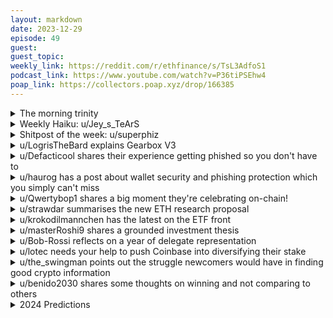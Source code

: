 ```yaml
---
layout: markdown
date: 2023-12-29
episode: 49
guest: 
guest_topic: 
weekly_link: https://reddit.com/r/ethfinance/s/TsL3AdfoS1
podcast_link: https://www.youtube.com/watch?v=P36tiPSEhw4
poap_link: https://collectors.poap.xyz/drop/166385
---
```



<details markdown=1>
<summary>The morning trinity</summary>
[View on Reddit →](https://reddit.com/r/ethfinance/comments/18tfykq/comment/kfdow1q/)

[u/Defacticool](https://reddit.com/u/Defacticool)

> Ethereum

[u/FrenktheTank](https://reddit.com/u/FrenktheTank)

> $2355

[u/alexiskef](https://reddit.com/u/alexiskef)

> 0.055

</details>
<details markdown=1>
<summary>Weekly Haiku: u/Jey_s_TeArS</summary>
[View on Reddit →](https://reddit.com/r/ethfinance/comments/18oz4wq/daily_general_discussion_december_23_2023/kenzoq5/)

*Turning up the crowd,*

*Blackrock goes blockchain aloud,*

*Excitement allowed.*

</details>
<details markdown=1>
<summary>Shitpost of the week: u/superphiz</summary>
[View on Reddit →](https://reddit.com/r/ethfinance/comments/18nfxvo/daily_general_discussion_december_21_2023/keen5d7/)

**Grifting 101**

1. Find the grift. Contrary to popular belief, you never need to start your own grift, just find one that's in progress and join in.
2. Fill your bags. It's EXTREMELY important that you fill BEFORE you shill. If you're joining the grift too late, you're only going to be exit liquidity, so it's important that you join a grift as early as possible. Bonus points here if you're an accredited investor and you can buy into the grift early before the retail investors (you're going to need them later!).
3. Buy the narrative. It doesn't really matter what the narrative is: "faster than bitcoin", "cheaper smart contracts", "tons of partnerships", "a new banking system", "Visa-level capacity". Whatever. It doesn't matter what the grift is as long as you know it. The BEST grifts include promises of future activity and "unlocks".
4. Shill like your life depends on it. This is where you REALLY earn your money. Just like any ponzi, you'll need to convince EVERYONE to buy into the grift because you need the price to go up and you need tons of exit liquidity so you don't get dumped on. You'll need to tap into all the socials you can, and even better if you can get podcast/youtube hits. Use whatever tactics work for you: education, insight, sarcasm, humor.. it doesn't matter. The goal is just to saturate the ecosystem with discussion about the grift. It doesn't matter whether the traffic is flattering or not, you're just looking for saturation. If you do a good job, you'll get free rent in everyone's mind AND you'll amplify the power of the shill.
5. Wait for the flywheel to kick in. With enough social activity, the flywheel will eventually kick in. This means that the price will go parabolic because the social work has made everyone aware of the grift, and when they see price movement they'll have fomo and buy in. The MOMENT the flywheel effect kicks in you've GOT to be on your toes to prepare your exit. THIS is where retail investors are critical. You're looking for dudes who want to make a quick buck and put all of their faith in charts. These are the guys who will put their "fun money" into the grift in hopes of maybe buying a car or something with the money they make.
6. The parabolic spike/game of chicken. Timing here is critical. Venture Capitalists and Angel Investors are primed to dump hard, so since you're lower on the food chain you'll need to dump first. This is the game of chicken: you need to dump BEFORE everyone else does. This is pretty easy, take 10x and get the hell out of there - no one wants to be left holding this worthless shit. (If you're a dumbass, you'll hold too long and be the exit liquidity. If this happens once, you'll survive, but if this happens more than once you need to quit grifting - you're not a grifter, you're just dumb exit liquidity. )
7. The crash will come, but you'll have made a fuckton of money and you're sitting pretty, but you CAN'T stop now! if you only survive one grift you'll die poor. The crash requires a lot of continued social activity to SIMULTANEOUSLY convince all of your followers that you were duped just like them, but ALSO that you made a ton of money. You've GOT to maintain your credibility if you're going to grift again. Don't blow this step! Your followers need to build faith in your ability during this stage.
8. Okay, so you completed a successful grift! Congratulations!! You might get 5-6 grift cycles out of the same coin if the climate is right. This is harder if the grift had promises of future activity, but those are really sweet because you'll make a LOT more money on it. Most grifters will take a month off before spending another six month cycle pumping the next grift. In that month off, they'll re-establish their credibility by promoting solid assets like Ether. So, I mean, grifters really are good folks after all, right?

</details>
<details markdown=1>
<summary>u/LogrisTheBard explains Gearbox V3</summary>
[View on Reddit →](https://reddit.com/r/ethfinance/comments/18nfxvo/daily_general_discussion_december_21_2023/kedembr/)

As ever, I wish we had more discussion around here about app developments on Ethereum rather than... whatever the depressive topics have been the past few days.

In the spirit of being the change I want to see in the world let me plug Gearbox V3. Basically Gearbox is a leverage application that removes the leverage component from the underlying application and allows you to apply leverage using Defi legos on their own. Think of it like 'modular Defi'. The key insight that enabled leverage is that when you borrow funds, the funds aren't given to you, they are held in escrow by the protocol so you can't just run off with them. Now, there's no sense having the protocol just hold onto borrowed funds. The reason you're borrowing is to do *something*. So, since you aren't being given the funds the protocol has to do that something on your behalf.

For older leverage applications, the something they would do on your behalf *was* the application. You could use dydx and get leveraged price exposure to an asset but the leverage was tightly coupled to a dex. This leads to liquidity fragmentation. While the nature of the price exposure mechanism changed with apps like GMX, perps still tightly couple the liquidity source for leverage with their application. By contrast, Gearbox allows you to execute leveraged strategies that actually execute against Curve or Uniswap.

To execute a strategy with Gearbox you put up your collateral, borrow the funds required to execute your strategy, and then execute it using a plugin to any Defi application they support. For example if you wanted to go 3x long, you could put up 1x collateral, borrow 3x whatever you're shorting, swap to 3x of your long asset using any supported Dex, and hold that position while paying interest on the borrow. When plugged into something like Aave this also let's you do fancy stuff like profit from [interest rate spreads](https://tokenomicsexplained.com/harvesting-interest-rate-spreads) or leverage your way into a Curve LP Yearn pool which auto compounds rewards back to you. The potential here is open ended and incredible.

Gearbox v3 does a few cool things. First it allows borrowers to have better granularity on which position is secured by which collateral. The basic idea is they create a smart contract with your name on it that is executed according to a strategy you configure. Second it enables lenders to underwrite their own risk and choose what types of risk their funds are exposed to. This is a common trend I've seen lately in Defi. We are steadily moving away from pooling everyone into the same risk bracket and moving towards programmable money where everyone can adjust their own risk.

If you have time I'd suggest you [dig in](https://blog.gearbox.fi/building-and-expanding-the-onchain-credit-layer/) or you know, [try it yourself](https://app.gearbox.fi/). It's far more fun to focus on exciting things happening at home than to focus on narrative noise from CT and bring it here.

</details>
<details markdown=1>
<summary>u/Defacticool shares their experience getting phished so you don't have to</summary>
[View on Reddit →](https://reddit.com/r/ethfinance/comments/18nfxvo/daily_general_discussion_december_21_2023/keemcbk/)

Alright so got hacked for the first time

Well "hacked", I accidentally approved something in metamask that allowed them to take all my eth and one NFT. 

Like 24k USD worth in total, which isnt the end of the world luckily enough. Luckily my main stack isnt on this adress. 

I got fooled because I was trying to do the Frame airdrop and when looking at their twitter (the correct twitter) a fake frame account with a check mark (thanks for that Elon) were in their replies and I wasnt observant enough. 

idiotic of me, but anyway

I still want to utilise this adress to claim airdrops and the like but I obviously cant do so when I have this hanging over it. I'm looking at the approvals checker on etherscan but cant find any approvals I did today or any access given today, so this fraudulent acces/approval isnt there. 

Does anyone else know how I do/how I should do to remove their access to my address?

Thanks for any help

Edit: Also I suppose it doesnt matter now so for any interested sleuths heres my address for your perusal: [0x139373F9FFeDCf909518096fC165f3b87fD7046C](https://etherscan.io/address/0x139373F9FFeDCf909518096fC165f3b87fD7046C)

After looking over it it doesnt seem like I have any offending approvals. Is it possible for a phisher to have some other kind of access still? 


Edit 2: The offending transactions seem to have been these ones, in this chronological order: 

<https://etherscan.io/tx/0x07344545d7b3e3ce7032dc5319ee9e3dbce291bcdbe3b798982055bb7b6a6567>

<https://etherscan.io/tx/0x4b7a6c41aed26af4280b24c7da787b0b5732a43e34bf81d6cea79c02857c2bed>

<https://etherscan.io/tx/0x8c374ec10e5254289a4c224e6dfae6c0a76a0466f0ab4bf7d803844f05c421f3>

What I'm worried about now is that the scammer can repeat some function in order to drain my adress again in the future, if I fill it with some ETH for gas for example 

If anyone with that are above my hobbyist level of ability could help tell me if anything in these transactions point to this being repeatable I would greatly appreciate it! (or just point me in a helpful direction would be really nice too)

</details>
<details markdown=1>
<summary>u/haurog has a post about wallet security and phishing protection which you simply can't miss</summary>
[View on Reddit →](https://reddit.com/r/ethfinance/comments/18o7zxl/daily_general_discussion_december_22_2023/keg0art/)

There have been too many people being scammed out of some of their crypto holdings with the recent frame airdrop. The frame airdrop is legit, there are just too many fake claim websites wanting your money. If you use the network please consider installing/enabling transaction previews. These help you understanding what you are actually signing before it gets broadcasted:

Either use:

- Rabby Wallet which has this included in their wallet already. It is on the very paranoid side, so maybe you start clicking the warnings away automatically after some time.

- Use Metamask snaps which provide this. I shortly tested Wallet Guard which does the job. I am sure there are other good options in their security section: <https://snaps.metamask.io/explore/>

- Install an additional extension like pocket universe or fire. I use both of them in parallel for many months now. Every time I receive a signing request they pop up and inform me about what I am going to sign.

All of these solutions put another actor in your signing process which could get attacked. Be aware of that. I am also not sure how much information is shared with whom in all these solutions. The additional extensions have served me well in the last months in combination with the frame wallet. I think the Rabby wallet is the most user friendly one, but a bit too paranoid for my taste, especially if you are using very new protocols. 

I tested all of these solutions on my go-to scam website I found some time ago, a tornado cash fork, which wants to steal all my funds. All of the above solution told me exactly what I sign and Metamask even wanted to prevent me from visiting the scam site.

</details>
<details markdown=1>
<summary>u/Qwertybop1 shares a big moment they're celebrating on-chain!</summary>
[View on Reddit →](https://reddit.com/r/ethfinance/comments/18o7zxl/daily_general_discussion_december_22_2023/kegucek/)

[https://etherscan.io/tx/0xde92b790ebd82fa73b69b3f1d32d1f5b3d11649971da43e20593c7e7099a0fba](https://etherscan.io/tx/0xde92b790ebd82fa73b69b3f1d32d1f5b3d11649971da43e20593c7e7099a0fba)

We got married onchain yesterday!

</details>
<details markdown=1>
<summary>u/strawdar summarises the new ETH research proposal</summary>
[View on Reddit →](https://reddit.com/r/ethfinance/comments/18oz4wq/daily_general_discussion_december_23_2023/kemdljh/)

So if I'm reading this proposal correctly:

1. Beacon stakers would no longer receive MEV rewards

2. MEV relays would sort of be replaced by execution ticket markets. This opens up the possibility to introduce burn on what today is MEV rewards.

3. Block builders would buy execution tickets and run execution proposers

EDIT: I think I'm making some assumptions on number 3, because the proposal says this is orthogonal to PBS. So number 3 could involve multiple parties or it could not.

EDIT2: Before stakers get up in arms about MEV rewards going away, this proposal would open up a new avenue for speculation on execution tickets: "Explicitly defining an execution proposer lottery allows validators to participate only by choice. If they like the idea of flipping a coin and getting a high-value slot, they are free to buy execution tickets."

EDIT3: More stuff is sinking in now. You could in theory choose to run your validators in a mode similar to today by configuring them to purchase an execution ticket for each upcoming slot, but the cost of that ticket will be market driven while today they are essentially distributed uniformly and randomly.

</details>
<details markdown=1>
<summary>u/krokodilmannchen has the latest on the ETF front</summary>
[View on Reddit →](https://reddit.com/r/ethfinance/comments/18oz4wq/daily_general_discussion_december_23_2023/kektmdn/)

Latest on the ETF front: issuers have until next Friday to amend their filings. The SEC wants cash create only, and AP agreements. Whoever gets these done, will get a "go".   

Also, Blackrock will seed with $10m on January 3rd (subject to change).  
Also, they have an Ether ETF filing. ;-)

</details>
<details markdown=1>
<summary>u/masterRoshi9 shares a grounded investment thesis</summary>
[View on Reddit →](https://reddit.com/r/ethfinance/comments/18poy1s/daily_general_discussion_december_24_2023/kepw80a/)

If you frequent crypto Twitter and are feeling doubt about ETH, and FOMO or anger over Solana, it’s worth checking yourself and asking why you’re invested the way you are, and why you feel like that way. Personally speaking the vast majority of my stack is, has been, and will remain ETH because I can hold it and sleep well at night expecting it to go up over time with minimal downside risk relative to other crypto assets. It has arguably the best fundamentals of any asset, not only in crypto, but in any market. On short time horizons it won’t always or even often perform the best, especially in a bull market where narratives rule the day, but it *will* provide the best risk adjusted returns imo, and wealth preservation can be just as difficult if not more, than capital appreciation. I’m still buying.

&nbsp;

Having said that, The recent performance of Solana, and other tokens that are purely speculative bets, is a great example of why it pays to be open minded and why it can be helpful to diversify. I maintain a percentage of my portfolio for speculative bets, trading, gambling, etc. Doesn’t work for everyone, you have to be honest and cut yourself off if you’re just burning capital, but it’s fun, curbs FOMO, and ideally lets me capture some additional upside from narratives or short term plays. I missed Solana, but made some gains on WIF, and had some fun shit posting with friends about it in our own internal group chats. Also have some medium-term holds and narratives I plan to dabble in this bull market.

&nbsp;

It’s easy in crypto, especially if you’re on CT, to feel like you’re in a rat race against everyone else, look at gains someone else has made off of something you consider vaporware, and let it upset you. Even easier to let narratives that ETH is dead and that X-coin with no fundamentals is the future of France upset you. Don’t. If you’ve been here for the bear and have been buying ETH then you’re up too. Normies aren’t even here yet. Enjoy the ride. Be happy for newer or smaller participants coming into money for the first time. This is how crypto grows. Most importantly do not feed into tribal hate. Talking down about the ecosystem that just made users money doesn’t attract participants to our ecosystem or encourage learning, it just pits you against them and feeds into negative sentiment. Be welcoming and focus that energy towards more productive endeavors. Learn from Vitalik. It’s impossible to hate a guy that is perpetually positive towards others. And he does an excellent job framing all of crypto as an “us” vs the them, if I do say so myself. <https://x.com/matthuang/status/1738810362022232210>

&nbsp;

In the end I think the Ethereum ecosystem will capture Solana’s moat, but that time is not now. If you too think that time will come, good news, you can position for it. These are my biggest catalysts for ETH this year:


* **4844** will drastically reduce gas fees for L2s. A world where Arbitrum/Optimism/ZKsync/etc is as cheap as Solana is a level playing field at attracting normies, memes, whatever. New L2s will create new opportunities for airdrops and new apps that take off. 
* **A potential ETH ETF** will create a speculative demand for ETH like nothing else. Even if it doesn’t go through people will buy in anticipation 
* **Restaking** is the most under-discussed catalyst for ETH the asset. Not only will you have a deflationary asset with native yields, but potentially with ponzy-like yields. If ETH approaches even close to 20% yield from restaking at any point the demand will be massive. Especially if the ETF brings in more traditional investors.

&nbsp;

**Basically what I’m saying is this:** we should all be happy that the bull market seems to be back, and that we all have the opportunity to make money again in the coming year. If you disagree and are still bearish than maybe this post isn’t for you. Either way, enjoy the holidays, and may golden showers rain upon /r/ethfinance dailies every week for the next year!

</details>
<details markdown=1>
<summary>u/Bob-Rossi reflects on a year of delegate representation</summary>
[View on Reddit →](https://reddit.com/r/ethfinance/comments/18r1c9q/daily_general_discussion_december_26_2023/kezzi27/)

In the spirit of year-end reflection and New Year's resolutions, I am looking for feedback / suggestions regarding my delegating duties of ARB and HOP I've taken on this year. Asking as I'm still relatively new to this and want to improve when I can - don't be shy or holdback anything in feedback. For some context, my goal has largely been to take on these roles to help get some of the great minds on r/ethfinance a way to feel represented in governance. I'm not sure that has happened to the extent I've envisioned, but hopefully I'm making *some* impact and will grow into that in the future. 

Obviously, I have no way to tell who actually delegates to me, but I'm assuming a bulk of the people are those who post here. So figured this was the best place to ask. So in short, do let me know if there are things you think I can improve on or ways you felt I've let you down. As well as things I've done that you would like to see me keep doing. Even if you aren't specifically a delegate to me.

Some thoughts / questions of my own:

Voting Transparency --- I do try to post DAO updates here both for informational purposes and to keep myself transparent. I know following actually Tally / Snapshot votes is a pain, so I hope this helps. Unfortunately, ARB is a little difficult since the forum links are shadow-banned. I do try to comment in the Arbitrum / HOP forums on my votes where it feels warranted (or on the actual Snapshot votes themselves). No good way around the ARB problem, but I do link the votes and do a summary of decision here to help with that. I also try to wait until a few votes have passed to 'batch' my updates and avoid clogging up the daily toooo much, however if people would prefer immediate updates (say, within a few days of the vote ending) I can switch to that. 

Voting Participation --- I do try to vote on everything that comes up, since that is ultimately the fundamental role here. Regrettably, I did miss a few votes over my time doing this. I think about 5 or 6 overall earlier in the summer across both DAOs. No excuses, and I've made sure not to miss stuff going forward. I'll add, the Arbitrum STIP voting I did probably vote in maybe 1/4th of the total pool of candidates. The structure was a major issue IMO, which I brought up in the DAO forums. Expecting delegates to vet and vote on 100+ projects in that timeframe was impossible, and it does sound like future STIP / LTIPs are making note of that. And I'm not sure many delegates did vote in 100% of those (hats off to those who did). Sort of a one-off, but wanted to clarify that situation, and I do wish in hindsight I took a little more time for that.

Calls --- I do try to attend the ARB and HOP calls when I can. I work full time, so it's as schedule permits (although ARB does record the call and HOP has notes). ARB I've been admittedly lacking, but I've been better having joined the last 2. This is one of my top goals, to have better attendance here. My Q here is this - do people want updates on this type of thing? Is that too much? It sort of goes along the lines of r/ethfinance input as I'll discuss below. 

r/Ethfinance Input --- I know sort of the point of being a delegate is so that people don't have to worry about day to day minutia. However, I do want to feel out people's opinion on this. For notable / larger / more controversial topics should I try to reach out for input more? Do people rather just me 'read the room' and vote that way. I try to vote in a way that is best for the particular DAOs & the Ethereum chain, but again I want to leverage the mindshare that is here to do that as I am still only human. Also, I want to re-iterate that I welcome people to reach out. that doesn't happen much, so if there are ways people think I can be more inviting, for a lack of a better word, let me know. I'd love to be able to be a bridge between ideas here and ultimately discussion in front of said DAOS. 

Updates --- Basically, a mis-mash of the above. I want to walk the line as best I can between over and under updating on issues. So thoughts on this would be appreciated!

Twitter --- I don't really like Twitter, but I made one as I can't stick my head in the sand. I don't really use it that much... I'd be curious to those who think if I should use it more? I'm thinking maybe just doing updates there as well for those who follow. I don't want to dive into CT degeneracy, but I probably should use it as a space to get updates out?

And finally, a thank you! There isn't a day that goes by where I'm not aware of the number of people that trust me with this. I know governance isn't that sexy of a thing, but it's really cool that people feel they can trust their vote with me and that isn't lost.

</details>
<details markdown=1>
<summary>u/lotec needs your help to push Coinbase into diversifying their stake</summary>
[View on Reddit →](https://reddit.com/r/ethfinance/comments/18rth8u/daily_general_discussion_december_27_2023/kf3cws3/)

It would be great if we could give Arbora.eth a bit more publicity for his campaign to have Coinbase switch away from Geth.

<https://twitter.com/arboraeth/status/1739856214727557241>

</details>
<details markdown=1>
<summary>u/the_swingman points out the struggle newcomers would have in finding good crypto information</summary>
[View on Reddit →](https://reddit.com/r/ethfinance/comments/18rth8u/daily_general_discussion_december_27_2023/kf4l80v/)

Interesting you're saying this today, I was just thinking about how lost a newcomer is in this space. Even if they found this subreddit, (could you imagine the lost faith in crypto if they visited r/cc or even r/Ethereum first?) I'm not so sure it would be obvious this is the place to trust or realize this sub is putting out the most critical/thoughtful info/discussion.

Imagine someone out there today (which I'm sure happens everyday) says, today is the day I'm going to get into crypto. Ugh, I'm getting a migraine just thinking about being that person. 

Legitimately, im wondering where that person goes. The options are wild. Crypto Twitter, YouTube, reddit, discord, overall asking Google? Ooof. All of those can be very hit or miss with more misses than hits. Even finding coinbase and reading through their learning center can lead you down the wrong path. 

There is just so much to comprehend on a fundamental level, then deciphering what is a quality crypto and why? The space is so polarized. For someone brand new, how quick would they learn the differences between ETH and BTC or XRP for that matter, or literally any other crypto. What's the chances of them learning about LSDs or even the basics of Defi? Where is the drop off on the learning curve for most people? 

Thinking about if I was brand new, jumping into "crypto" today, what would be the most helpful thing for me to learn and understand.. and how would I find it? 

Off the top of my head, personally, I would like a flow chart. Something that could help me visualize the crypto space. Maybe a few versions of the flowchart, basic, intermediate, advanced .. clickable keywords that give a popup of basic definitions. 

How would I find it? Idk, maybe this is where the Maverick funds do some SEO and try to find it's way on the first page of Google.

</details>
<details markdown=1>
<summary>u/benido2030 shares some thoughts on winning and not comparing to others</summary>
[View on Reddit →](https://reddit.com/r/ethfinance/comments/18rth8u/daily_general_discussion_december_27_2023/kf6c22k/)

Some thoughts on winning 

When I was a student, online poker became popular. By chance (I don't even remember how) I found an online poker school that handed out 50$ for free after passing a quiz. I started playing Fixed Limit on the low low stakes (well, because 50$ isn't a lot) but learned a lot, became better, moved up. When I reached 5/10$ (still in FL), I couldn't handle the daily swings anymore. After all I was still a student, had like 750$ a month for everything from rent to food to cloths to drinks. So being in a position of losing 1000$+ on any given day, basically within 30 mins was too much for me. I played 3/6$ for a long time, switched to NL at some point and made it to NL200 games, but felt uncomfy again. I think I was a decent player (but nowhere near the best players on the high stakes) and could have moved higher with my bankroll and skill, but never did. I met a lot of high stakes players that made a lot of money (e.g. I am pretty sure I talked to Hasu a few times). A lot of friends made a lot of money just playing mid stakes, not even grinding nose bleeds. Later I lost interest, because I started working and didn't want to grind at day and night. 

As my second job, I joined a startup rather early, just after they had secured the first significant funding. The startup had created a new product, which turned out to be very successful, used the funding to do performance marketing and within 3 years, the company grew from basically 100 to 1000 FTE. A lot of "high profile" people were hired, earning a lot more than I did, despite being assholes, not being a cultural fit and also not delivering any meaningful results. But they were great politically, knew what to say, when to say it and how to impress the (also rather young) founders. I was living the culture, delivering, but earned like 50% and hated everything about the bullshit bingo guys. 

When a very good friend of mine quit his job, he still had some free time before his new gig started and he asked me what to do with it. That was at the end of 2017/ beginning of 2018. I said "there's this crypto thingy, seems to be interesting, maybe dive it?". We decided to invest 1000$ together. I was still very risk averse and didn't feel comfortable putting money into something that went up and down so fast, so I was happy we did it together. We bought the literal top in January 2018. Got like 0.7X ETH on a Friday, which made +100$ until Saturday. I still remember the euphoria, that day marked the literal pico top of the cycle. I learned a lot, eventually started living on-chain, but never really participated in farming, cause I still dislike spending ETH for tx I don't really need to do for a potential airdrop I might or might not receive. I did receive a lot of airdrops, but I am also pretty sure that compared to others here, my airdrops are tiny. 

Also I had a neteller credit card connected to my Amazon account and basically ordered stuff for free as a student and bought a new (small) car just after finishing university, because I had made 50k in online poker. 

While I was "only" earning 50% of the supposedly high flyers, my salary 2,5xed within 3 years and I had way more money than I needed (and you are probably aware by now, that spending / investing money is not a strength). I also started as a senior role, but at one point managed 150 people and three departments. 

While I probably should have invested more, invested earlier, farmed more and should have way more ETH than I have now, I have received a decent amount or airdrops that are a huge boost to my portfolio. More importantly, I have learned a lot, about investing, finance, how poorly I invested before, how many basic concepts I didn't fully understand and how important it is to make conscious financial decisions. 

Don't compare yourself to the guys that make more money in poker, at work or in crypto. Compare yourself to the guy in the mirror that wouldn't have played poker, wasn't lucky to join a growing startup that allowed you to grow a lot in a short amount of time (both financially, but also when it comes to responsibilities and hence your CV), or wouldn't have invested in crypto because that friend you needed would have said "no". 

If there is one thing that I have learned it's that comparing usually won't help you. It usually doesn't motivate. It actually kills motivation. It gives you a hard time emotionally. Don't compare yourself to the guy on twitter that brags with that 7digit PnL. Don't blame yourself for not receiving the next airdrop on 5 wallets instead of one. 

Comparing doesn't make sense, because your risk appetite is unique. If you accept that you are defined by who/ how you are, you will be able to accept outcomes way better. We can't expect to make millions if we don't invest a lot (of time, money, ETH). And that's okay! 

Celebrate that one airdrop like it was the lottery. Be happy about your first ETH like it was worth a million. Don't try to be/ act different then you truly are. And you'll be winning!

</details>
<details markdown=1>
<summary>2024 Predictions</summary>

- [LogrisTheBard](https://reddit.com/r/ethfinance/comments/18kamvf/comment/kdqeett/)
- [Whovillage](https://reddit.com/r/ethfinance/comments/18rp69u/comment/kf6h69e/)
- [pa7x1](https://reddit.com/r/ethfinance/comments/18smom7/comment/kfb96gp/)
- [Sourdoughpretzel4444](https://reddit.com/r/ethfinance/comments/18tfykq/comment/kfeyr0t/)
- [_WebOfTrust](https://reddit.com/r/ethfinance/comments/18rp69u/comment/kf3ye67/)
- [2024 Predictions Thread](https://reddit.com/r/ethfinance/comments/18rp69u/what_are_your_2024_predictions/)

</details>

